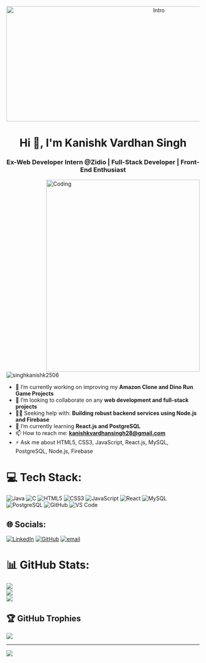 <p align="center">
  <img src="https://i.pinimg.com/originals/21/9a/09/219a09d5c2d9e50e4c2d20c9a03e09af.gif" alt="Intro" height="300" width="780">
</p>

<h1 align="center">Hi 👋, I'm Kanishk Vardhan Singh</h1>
<h3 align="center">Ex-Web Developer Intern @Zidio | Full-Stack Developer | Front-End Enthusiast</h3>

<img align="right" alt="Coding" height="500" width="400" src="https://i.pinimg.com/originals/90/70/32/9070324cdfc07c68d60eed0c39e77573.gif">

<p align="left">
  <img src="https://komarev.com/ghpvc/?username=singhkanishk2506&label=Profile%20views&color=0e75b6&style=flat" alt="singhkanishk2506" />
</p>

- 🔭 I’m currently working on improving my **Amazon Clone and Dino Run Game Projects**
- 🌱  I’m looking to collaborate on any **web development and full-stack projects**
- 👨‍💻  Seeking help with: **Building robust backend services using Node.js and Firebase**
- 💬 I’m currently learning **React.js and PostgreSQL**
- 📫 How to reach me: **kanishkvardhansingh28@gmail.com**
- ⚡ Ask me about HTML5, CSS3, JavaScript, React.js, MySQL, PostgreSQL, Node.js, Firebase

# 💻 Tech Stack:
![Java](https://img.shields.io/badge/Java-%23ED8B00.svg?style=for-the-badge&logo=openjdk&logoColor=white)
![C](https://img.shields.io/badge/C-%2300599C.svg?style=for-the-badge&logo=c&logoColor=white)
![HTML5](https://img.shields.io/badge/html5-%23E34F26.svg?style=for-the-badge&logo=html5&logoColor=white)
![CSS3](https://img.shields.io/badge/css3-%231572B6.svg?style=for-the-badge&logo=css3&logoColor=white)
![JavaScript](https://img.shields.io/badge/javascript-%23323330.svg?style=for-the-badge&logo=javascript&logoColor=%23F7DF1E)
![React](https://img.shields.io/badge/react-%2320232a.svg?style=for-the-badge&logo=react&logoColor=%2361DAFB)
![MySQL](https://img.shields.io/badge/mysql-4479A1.svg?style=for-the-badge&logo=mysql&logoColor=white)
![PostgreSQL](https://img.shields.io/badge/postgresql-%23336791.svg?style=for-the-badge&logo=postgresql&logoColor=white)
![GitHub](https://img.shields.io/badge/github-%23121011.svg?style=for-the-badge&logo=github&logoColor=white)
![VS Code](https://img.shields.io/badge/VS%20Code-007ACC.svg?style=for-the-badge&logo=visual-studio-code&logoColor=white)

## 🌐 Socials:
[![LinkedIn](https://img.shields.io/badge/LinkedIn-%230077B5.svg?logo=linkedin&logoColor=white)](https://www.linkedin.com/in/kanishkvardhansingh-b-571b5289/) 
[![GitHub](https://img.shields.io/badge/GitHub-100000?logo=github&logoColor=white)](https://github.com/singhkanishk2506)
[![email](https://img.shields.io/badge/Email-D14836?logo=gmail&logoColor=white)](mailto:kanishkvardhansingh28@gmail.com)

# 📊 GitHub Stats:
![](https://github-readme-stats.vercel.app/api?username=singhkanishk2506&theme=darcula&hide_border=false&include_all_commits=false&count_private=false)<br/>
![](https://nirzak-streak-stats.vercel.app/?user=singhkanishk2506&theme=darcula&hide_border=false)<br/>
![](https://github-readme-stats.vercel.app/api/top-langs/?username=singhkanishk2506&theme=darcula&hide_border=false&include_all_commits=false&count_private=false&layout=compact)

## 🏆 GitHub Trophies
![](https://github-profile-trophy.vercel.app/?username=singhkanishk2506&theme=dracula&no-frame=false&no-bg=true&margin-w=4)

---
[![](https://visitcount.itsvg.in/api?id=singhkanishk2506&icon=0&color=0)](https://visitcount.itsvg.in)

<!-- Proudly created with GPRM ( https://gprm.itsvg.in ) -->
